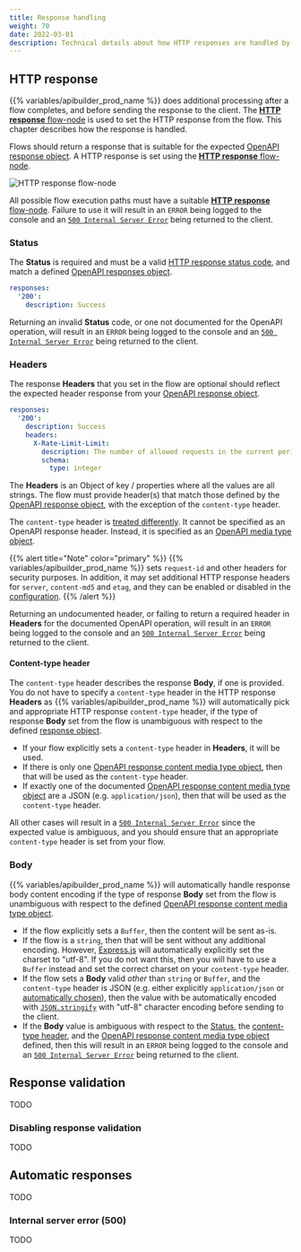 ```yaml
---
title: Response handling
weight: 70
date: 2022-03-01
description: Technical details about how HTTP responses are handled by the product.
---
```


## HTTP response

{{% variables/apibuilder_prod_name %}} does additional processing after a flow completes, and before sending the response to the client. The [**HTTP response** flow-node](/docs/developer_guide/flows/flow_nodes/http_response_flow_node) is used to set the HTTP response from the flow. This chapter describes how the response is handled.

Flows should return a response that is suitable for the expected [OpenAPI response object](https://github.com/OAI/OpenAPI-Specification/blob/main/versions/3.0.0.md#responseObject). A HTTP response is set using the [**HTTP response** flow-node](/docs/developer_guide/flows/flow_nodes/http_response_flow_node).

![**HTTP response** flow-node](/Images/flow-node-http-response.png)

All possible flow execution paths must have a suitable [**HTTP response** flow-node](/docs/developer_guide/flows/flow_nodes/http_response_flow_node). Failure to use it will result in an `ERROR` being logged to the console and an [`500 Internal Server Error`](#internal-server-error-500) being returned to the client.

### Status

The **Status** is required and must be a valid [HTTP response status code](https://developer.mozilla.org/en-US/docs/Web/HTTP/Status), and match a defined [OpenAPI responses object](https://github.com/OAI/OpenAPI-Specification/blob/main/versions/3.0.0.md#responses-object).

```yaml
responses:
  '200':
    description: Success
```

Returning an invalid **Status** code, or one not documented for the OpenAPI operation, will result in an `ERROR` being logged to the console and an [`500 Internal Server Error`](#internal-server-error-500) being returned to the client.

### Headers

The response **Headers** that you set in the flow are optional should reflect the expected header response from your [OpenAPI response object](https://github.com/OAI/OpenAPI-Specification/blob/main/versions/3.0.0.md#responseObject).

```yaml
responses:
  '200':
    description: Success
    headers:
      X-Rate-Limit-Limit:
        description: The number of allowed requests in the current period
        schema:
          type: integer
```

The **Headers** is an Object of key / properties where all the values are all strings. The flow must provide header(s) that match those defined by the [OpenAPI response object](https://github.com/OAI/OpenAPI-Specification/blob/main/versions/3.0.0.md#responseObject), with the exception of the `content-type` header.

The `content-type` header is [treated differently](#content-type-header). It cannot be specified as an OpenAPI response header. Instead, it is specified as an [OpenAPI media type object](https://github.com/OAI/OpenAPI-Specification/blob/main/versions/3.0.0.md#mediaTypeObject).

{{% alert title="Note" color="primary" %}}
{{% variables/apibuilder_prod_name %}} sets `request-id` and other headers for security purposes. In addition, it may set additional HTTP response headers for `server`, `content-md5` and `etag`, and they can be enabled or disabled in the [configuration](/docs/developer_guide/project/configuration/project_configuration#http).
{{% /alert %}}

Returning an undocumented header, or failing to return a required header in **Headers** for the documented OpenAPI operation, will result in an `ERROR` being logged to the console and an [`500 Internal Server Error`](#internal-server-error-500) being returned to the client.

#### Content-type header

The `content-type` header describes the response **Body**, if one is provided. You do not have to specify a `content-type` header in the HTTP response **Headers** as {{% variables/apibuilder_prod_name %}} will automatically pick and appropriate HTTP response `content-type` header, if the type of response **Body** set from the flow is unambiguous with respect to the defined [response object](https://github.com/OAI/OpenAPI-Specification/blob/main/versions/3.0.0.md#responseObject).

* If your flow explicitly sets a `content-type` header in **Headers**, it will be used.
* If there is only one [OpenAPI response content media type object](https://github.com/OAI/OpenAPI-Specification/blob/main/versions/3.0.0.md#mediaTypeObject), then that will be used as the `content-type` header.
* If exactly one of the documented [OpenAPI response content media type object](https://github.com/OAI/OpenAPI-Specification/blob/main/versions/3.0.0.md#mediaTypeObject) are a JSON (e.g. `application/json`), then that will be used as the `content-type` header.

All other cases will result in a [`500 Internal Server Error`](#internal-server-error-500) since the expected value is ambiguous, and you should ensure that an appropriate `content-type` header is set from your flow.

### Body

{{% variables/apibuilder_prod_name %}} will automatically handle response body content encoding if the type of response **Body** set from the flow is unambiguous with respect to the defined [OpenAPI response content media type object](https://github.com/OAI/OpenAPI-Specification/blob/main/versions/3.0.0.md#mediaTypeObject).

* If the flow explicitly sets a `Buffer`, then the content will be sent as-is.
* If the flow is a `string`, then that will be sent without any additional encoding. However, [Express.js](https://expressjs.com) will automatically explicitly set the charset to "utf-8".  If you do not want this, then you will have to use a `Buffer` instead and set the correct charset on your `content-type` header.
* If the flow sets a **Body** valid _other_ than `string` or `Buffer`, and the `content-type` header is JSON (e.g. either explicitly `application/json` or [automatically chosen](#content-type-header)), then the value with be automatically encoded with [`JSON.stringify`](https://developer.mozilla.org/en-US/docs/Web/JavaScript/Reference/Global_Objects/JSON/stringify) with "utf-8" character encoding before sending to the client.
* If the **Body** value is ambiguous with respect to the [Status](#status), the [content-type header](#content-type-header), and the [OpenAPI response content media type object](https://github.com/OAI/OpenAPI-Specification/blob/main/versions/3.0.0.md#mediaTypeObject) defined, then this will result in an `ERROR` being logged to the console and an [`500 Internal Server Error`](#internal-server-error-500) being returned to the client.

## Response validation

TODO

### Disabling response validation

TODO

## Automatic responses

TODO

### Internal server error (500)

TODO
